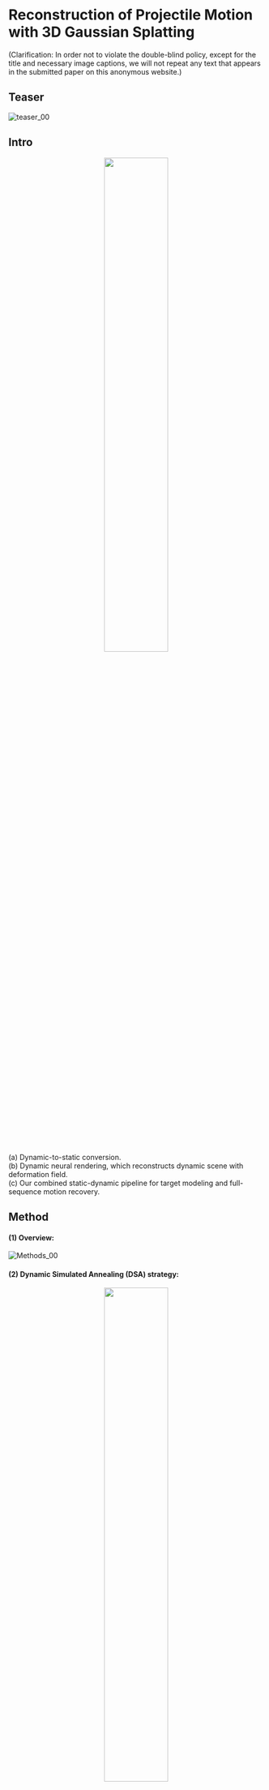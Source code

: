 # Reconstruction of Projectile Motion with 3D Gaussian Splatting  
(Clarification: In order not to violate the double-blind policy, except for the title and necessary image captions, we will not repeat any text that appears in the submitted paper on this anonymous website.)

## Teaser
![teaser_00](https://github.com/user-attachments/assets/5cf97a74-c4d1-4666-87a7-cb839b0403e9)


## Intro
<p align="center">
  <img src="https://github.com/user-attachments/assets/d437744d-d74d-4b6e-a64c-f60e1213dd12" width="50%">
</p>

(a) Dynamic-to-static conversion.  
(b) Dynamic neural rendering, which reconstructs dynamic scene with deformation field.  
(c) Our combined static-dynamic pipeline for target modeling and full-sequence motion recovery.  

## Method
#### (1) Overview:
![Methods_00](https://github.com/user-attachments/assets/437eb8e7-f798-4941-a0ba-4f07c2c90695)

#### (2) Dynamic Simulated Annealing (DSA) strategy:
<p align="center">
  <img src="https://github.com/user-attachments/assets/af0a2531-5d22-4563-9d49-b4753ab99a8f" width="50%">
</p>

## Demo
### (1) Synthetic（Left-Render; Right-GT）：

<p align="left">
  <img src="https://github.com/user-attachments/assets/74642537-f5a6-4394-aaac-134738a151b5" width="48%">
  <img src="https://github.com/user-attachments/assets/20bb5697-3745-4f13-97f9-be9e80bb7831" width="48%">
</p>

<p align="left">
  <img src="https://github.com/user-attachments/assets/bcd0f7ce-c3d2-4d6a-9001-9d986e2ee707" width="48%"> 
  <img src="https://github.com/user-attachments/assets/fdf52a20-5dd3-459d-beff-4009b1199c92" width="48%">
</p>

<p align="left">
  <img src="https://github.com/user-attachments/assets/b288ca64-47eb-4b19-bad1-1967ee51251f" width="48%">
  <img src="https://github.com/user-attachments/assets/b4816a6d-c30c-48ee-844a-74c4a9cc1f25" width="48%">
</p>

### (2) Real：
![box_full_results-ezgif com-video-to-gif-converter](https://github.com/user-attachments/assets/3f199596-4f85-47db-b5da-7a57d7a98432)

![bear_results-ezgif com-video-to-gif-converter](https://github.com/user-attachments/assets/a5348f9b-964e-4e89-9449-51ac65158574)

![sb_full_results-ezgif com-video-to-gif-converter](https://github.com/user-attachments/assets/3c615cdf-8b1a-496e-ac3f-59bc8d483377)

## Comparison of baseline
In addition to the results already presented in the paper, we have produced a video demonstrating the outcomes of COLMAP-Free GS (CFGS) to provide a more intuitive comparison.  
To validate our method's superiority in 6DoF motion estimation (achieved through the synergistic optimization of acceleration consistency prior, optical flow smoothness regularization, and dynamic simulated annealing), we conduct comparisons with CFGS under the following rigorously designed protocol:  

(1) Methodological Parallelism: CFGS adopts a comparable strategy: per-frame Gaussian field parameterization scheme for 6DoF motion estimation.  
(2) Failure Mitigation: As CFGS's monocular depth estimation module yields poor results across all our datasets (leading to 3D reconstruction failure), we deactivate this module to eliminate systematic errors, enabling pure motion recovery evaluation.  
(3) Fair Comparison: Instead, for fair comparison, we input the Gaussian fields generated by our PMGS framework into CFGS for pose estimation.  

### (1) Synthetic：

<p align="left">
  <img src="https://github.com/user-attachments/assets/4ca8474c-a473-4db8-b449-8149951ef516" width="48%">
  <img src="https://github.com/user-attachments/assets/cd21ce38-941a-438b-9281-3dade9e1a963" width="48%">
</p>

<p align="left">
  <img src="https://github.com/user-attachments/assets/12f22f08-3680-4d36-9659-cd913fc4fb24" width="48%"> 
  <img src="https://github.com/user-attachments/assets/341b330e-9bd1-4391-a512-29f0cae77e30" width="48%">
</p>

<p align="left">
  <img src="https://github.com/user-attachments/assets/04672ed2-4476-498e-99ad-b644a1822588" width="48%">
  <img src="https://github.com/user-attachments/assets/667332c7-a310-457f-a61e-672e359978ae" width="48%">
</p>

### (2) Real：

![Box-ezgif com-video-to-gif-converter](https://github.com/user-attachments/assets/bd942a0f-4e93-42a3-808e-76635b170a6a)

![Bear-ezgif com-video-to-gif-converter](https://github.com/user-attachments/assets/478f8872-21fd-42dc-b1e6-2bfcf52e850f)

![Shark-ezgif com-video-to-gif-converter (1)](https://github.com/user-attachments/assets/7a6b4532-4271-4b4d-af2e-e44c5cd2de7e)

##  Remaining experiments
### (1) Comparison of modeling:
<p align="center">
  <img src="https://github.com/user-attachments/assets/bbc8b321-6ea9-47ce-9269-349ee3ed881a" width="50%">
</p>

### (2) Complete comparison of motion recovery:
![Comparison_00](https://github.com/user-attachments/assets/9f0591ed-b7a8-436f-9af4-51277de23776)

### (3) Extensive demonstration:
![broad_00](https://github.com/user-attachments/assets/8208f348-0446-4b13-80da-c3ad66a4b819)
(a) The equivalent camera poses estimated by Mast3R exhibit noticeable incorrect disorder.  
(b) PMGS reconstructs the 3D motion of the object's centroid.  
(c) PMGS estimates the instantaneous velocity throughout the motion process.  
(d) The object's future motion trajectory can be predicted based on the centroid coordinates.  

## Ablation
<p align="center">
  <img src="https://github.com/user-attachments/assets/56ab0373-ad96-43aa-b1ec-0e22e6e9177e" width="50%">
</p>
- Model 1: w/o Focus-Align module;
- Model 2: w/o `$L_{Acc}$` and `$L_{Smooth}$`;
- Model 3: w/o DSA strategy.

